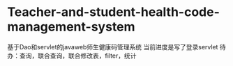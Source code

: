 # Teacher-and-student-health-code-management-system
基于Dao和servlet的javaweb师生健康码管理系统 
当前进度是写了登录servlet
待办：查询，联合查询，联合修改表，filter，统计
